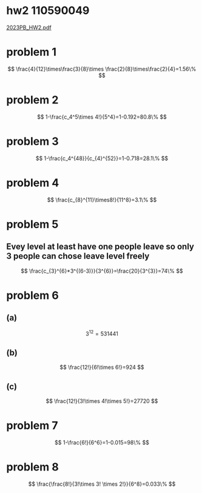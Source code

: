# hw2 110590049

[2023PB_HW2.pdf](hw2%20110590049%20a91383977b4d48828d84e8099cd804d6/2023PB_HW2.pdf)

# problem 1

$$
\frac{4}{12}\times\frac{3}{8}\times \frac{2}{8}\times\frac{2}{4}=1.56\%
$$

# problem 2

$$
1-\frac{c_4^5\times 4!}{5^4}=1-0.192=80.8\%
$$

# problem 3

$$
1-\frac{c_4^{48}}{c_{4}^{52}}=1-0.718=28.1\%
$$

# problem 4

$$
\frac{c_{8}^{11}\times8!}{11^8}=3.1\%
$$

# problem 5

## Evey level at least have one people leave so only 3 people can chose leave level freely

$$
\frac{c_{3}^{6}*3^{(6-3)}}{3^{6}}=\frac{20}{3^{3}}=74\%
$$

# problem 6

## (a)

$$
3^{12}=531441
$$

## (b)

$$
\frac{12!}{6!\times 6!}=924
$$

## (c)

$$
\frac{12!}{3!\times 4!\times 5!}=27720
$$

# problem 7

$$
1-\frac{6!}{6^6}=1-0.015=98\%
$$

# problem 8

$$
\frac{\frac{8!}{3!\times 3! \times 2!}}{6^8}=0.033\%
$$